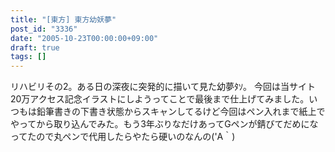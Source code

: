 ```yaml
---
title: "[東方] 東方幼妖夢"
post_id: "3336"
date: "2005-10-23T00:00:00+09:00"
draft: true
tags: []
---
```



リハビリその2。ある日の深夜に突発的に描いて見た幼夢ﾀｿ。 今回は当サイト20万アクセス記念イラストにしようってことで最後まで仕上げてみました。いつもは鉛筆書きの下書き状態からスキャンしてるけど今回はペン入れまで紙上でやってから取り込んでみた。もう3年ぶりなだけあってGペンが錆びてだめになってたので丸ペンで代用したらやたら硬いのなんの('A｀)
